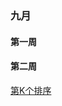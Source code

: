 ### 九月

#### 第一周

#### 第二周

[第K个排序](https://github.com/maycope/May-Nodes/blob/master/All-algorithm/Daily-Algorithm/nine-daily/first-Week/第K个排序.md)

